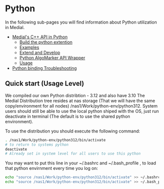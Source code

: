 # Python
In the following sub-pages you will find information about Python utilization in Medial.

- [Medial's C++ API in Python](Medial's%20C++%20API%20in%20Python)
  - [Build the python extention](Medial's%20C++%20API%20in%20Python/Build%20the%20python%20extention.md)
  - [Examples](Medial's%20C++%20API%20in%20Python/Examples.md)
  - [Extend and Develop](Medial's%20C++%20API%20in%20Python/Extend%20and%20Develop.md)
  - [Python AlgoMarker API Wrapper](Medial's%20C++%20API%20in%20Python/Python%20AlgoMarker%20API%20Wrapper.md)
  - [Usage](Medial's%20C++%20API%20in%20Python/Usage.md)
- [Python binding Troubleshooting](Python%20binding%20Troubleshooting.md)

## Quick start (Usage Level)

We compiled our own Python distribtion - 3.12 and also have 3.10
The Medial Distribution tree resides at nas storage (That we will have the same copy/environment for all nodes) /nas1/Work/python-env/python312.
System users should still be able to use the local python shiped with the OS, just run deactivate in terminal (The default is to use the shared python environment).

To use the distribution you should execute the following command:
```bash
. /nas1/Work/python-env/python312/bin/activate
# to return to systems python
deactivate
# Already set in system level for all users to use this python
```

You may want to put this line in your ~/.bashrc and ~/.bash_profile , to load that python envirnment every time you log on:
```bash
echo "source /nas1/Work/python-env/python312/bin/activate" >> ~/.bashrc
echo "source /nas1/Work/python-env/python312/bin/activate" >> ~/.bash_profile
```